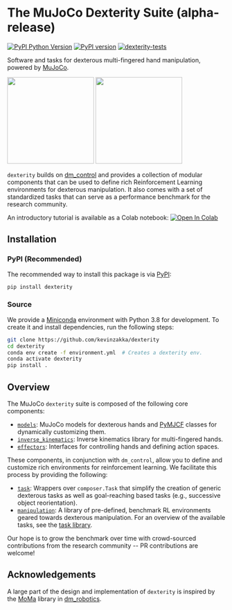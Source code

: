 # The MuJoCo Dexterity Suite (alpha-release)

[![PyPI Python Version][pypi-versions-badge]][pypi]
[![PyPI version][pypi-badge]][pypi]
[![dexterity-tests][tests-badge]][tests]

[pypi-versions-badge]: https://img.shields.io/pypi/pyversions/dexterity
[pypi-badge]: https://badge.fury.io/py/dexterity.svg
[pypi]: https://pypi.org/project/dexterity/
[tests-badge]: https://github.com/kevinzakka/dexterity/actions/workflows/build.yml/badge.svg
[tests]: https://github.com/kevinzakka/dexterity/actions/workflows/build.yml

Software and tasks for dexterous multi-fingered hand manipulation, powered by [MuJoCo](https://mujoco.org/).

<p float="left">
  <img src="https://raw.githubusercontent.com/kevinzakka/dexterity/main/assets/reach.png" height="200">
  <img src="https://raw.githubusercontent.com/kevinzakka/dexterity/main/assets/cube.png" height="200">
</p>

`dexterity` builds on [dm_control](https://github.com/deepmind/dm_control) and provides a collection of modular components that can be used to define rich Reinforcement Learning environments for dexterous manipulation. It also comes with a set of standardized tasks that can serve as a performance benchmark for the research community.

An introductory tutorial is available as a Colab notebook: [![Open In Colab](https://colab.research.google.com/assets/colab-badge.svg)](https://colab.research.google.com/github/kevinzakka/dexterity/blob/main/tutorial.ipynb)

## Installation

### PyPI (Recommended)

The recommended way to install this package is via [PyPI](https://pypi.org/project/dexterity/):

```bash
pip install dexterity
```

### Source

We provide a [Miniconda](https://docs.conda.io/en/latest/miniconda.html) environment with Python 3.8 for development. To create it and install dependencies, run the following steps:

```bash
git clone https://github.com/kevinzakka/dexterity
cd dexterity
conda env create -f environment.yml  # Creates a dexterity env.
conda activate dexterity
pip install .
```

## Overview

The MuJoCo `dexterity` suite is composed of the following core components:

* [`models`](dexterity/models/): MuJoCo models for dexterous hands and [PyMJCF](https://github.com/deepmind/dm_control/blob/main/dm_control/mjcf/README.md) classes for dynamically customizing them.
* [`inverse_kinematics`](dexterity/inverse_kinematics/): Inverse kinematics library for multi-fingered hands.
* [`effectors`](dexterity/effectors/): Interfaces for controlling hands and defining action spaces.

These components, in conjunction with `dm_control`, allow you to define and customize rich environments for reinforcement learning. We facilitate this process by providing the following:

* [`task`](dexterity/task.py): Wrappers over `composer.Task` that simplify the creation of generic dexterous tasks as well as goal-reaching based tasks (e.g., successive object reorientation).
* [`manipulation`](dexterity/manipulation/): A library of pre-defined, benchmark RL environments geared towards dexterous manipulation. For an overview of the available tasks, see the [task library](dexterity/manipulation/README.md).

Our hope is to grow the benchmark over time with crowd-sourced contributions from the research community -- PR contributions are welcome!

## Acknowledgements

A large part of the design and implementation of `dexterity` is inspired by the [MoMa](https://github.com/deepmind/dm_robotics/tree/main/py/moma) library in [dm_robotics](https://github.com/deepmind/dm_robotics/).
